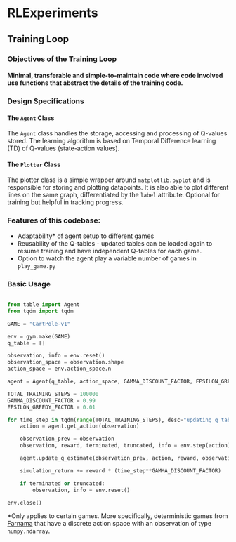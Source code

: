 # RLExperiments

## Training Loop

### Objectives of the Training Loop

#### Minimal, transferable and simple-to-maintain code where code involved use functions that abstract the details of the training code.

### Design Specifications

#### The `Agent` Class
The `Agent` class handles the storage, accessing and processing of Q-values stored. The learning algorithm is based on Temporal Difference learning (TD) of Q-values (state-action values). 

#### The `Plotter` Class
The plotter class is a simple wrapper around `matplotlib.pyplot` and is responsible for storing and plotting datapoints. It is also able to plot different lines on the same graph, differentiated by the `label` attribute. Optional for training but helpful in tracking progress.


### Features of this codebase:

- Adaptability* of agent setup to different games
- Reusability of the Q-tables - updated tables can be loaded again to resume training and have independent Q-tables for each game.
- Option to watch the agent play a variable number of games in `play_game.py`


### Basic Usage

```py

from table import Agent
from tqdm import tqdm

GAME = "CartPole-v1"

env = gym.make(GAME)
q_table = []

observation, info = env.reset()
observation_space = observation.shape
action_space = env.action_space.n

agent = Agent(q_table, action_space, GAMMA_DISCOUNT_FACTOR, EPSILON_GREEDY_FACTOR)

TOTAL_TRAINING_STEPS = 100000
GAMMA_DISCOUNT_FACTOR = 0.99
EPSILON_GREEDY_FACTOR = 0.01

for time_step in tqdm(range(TOTAL_TRAINING_STEPS), desc="updating q tables"):
    action = agent.get_action(observation)

    observation_prev = observation
    observation, reward, terminated, truncated, info = env.step(action)

    agent.update_q_estimate(observation_prev, action, reward, observation)

    simulation_return += reward * (time_step**GAMMA_DISCOUNT_FACTOR)

    if terminated or truncated:
        observation, info = env.reset()

env.close()
```

*Only applies to certain games. More specifically, deterministic games from [Farnama](https://gymnasium.farama.org/) that have a discrete action space with an observation of type `numpy.ndarray`.
